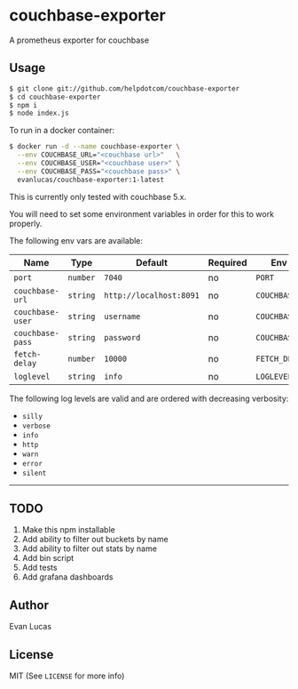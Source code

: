 # couchbase-exporter

A prometheus exporter for couchbase

## Usage

```bash
$ git clone git://github.com/helpdotcom/couchbase-exporter
$ cd couchbase-exporter
$ npm i
$ node index.js
```

To run in a docker container:

```bash
$ docker run -d --name couchbase-exporter \
  --env COUCHBASE_URL="<couchbase url>"   \
  --env COUCHBASE_USER="<couchbase user>" \
  --env COUCHBASE_PASS="<couchbase pass>" \
  evanlucas/couchbase-exporter:1-latest
```

This is currently only tested with couchbase 5.x.

You will need to set some environment variables in order for this to work properly.

The following env vars are available:

| Name | Type | Default | Required | Env Var |
| ---- | ---- | ------- | -------- | ------- |
| `port` | `number` | `7040` | no | `PORT` |
| `couchbase-url` | `string` | `http://localhost:8091` | no | `COUCHBASE_URL` |
| `couchbase-user` | `string` | `username` | no | `COUCHBASE_USER` |
| `couchbase-pass` | `string` | `password` | no | `COUCHBASE_PASS` |
| `fetch-delay` | `number` | `10000` | no | `FETCH_DELAY` |
| `loglevel` | `string` | `info` | no | `LOGLEVEL` |

The following log levels are valid and are ordered with decreasing verbosity:

* `silly`
* `verbose`
* `info`
* `http`
* `warn`
* `error`
* `silent`

***

## TODO

1. Make this npm installable
2. Add ability to filter out buckets by name
3. Add ability to filter out stats by name
4. Add bin script
5. Add tests
6. Add grafana dashboards

## Author

Evan Lucas

## License

MIT (See `LICENSE` for more info)
